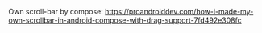 Own scroll-bar by compose: https://proandroiddev.com/how-i-made-my-own-scrollbar-in-android-compose-with-drag-support-7fd492e308fc
